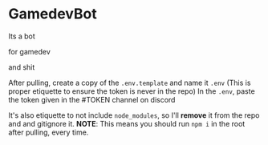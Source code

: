 # GamedevBot

Its a bot

for gamedev

and shit

After pulling, create a copy of the `.env.template` and name it `.env` (This is proper etiquette to ensure the token is never in the repo)
In the `.env`, paste the token given in the #TOKEN channel on discord

It's also etiquette to not include `node_modules`, so I'll **remove** it from the repo and and gitignore it.
**NOTE**: This means you should run `npm i` in the root after pulling, every time.